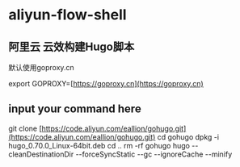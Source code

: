 # aliyun-flow-shell

## 阿里云 云效构建Hugo脚本

默认使用goproxy.cn

export GOPROXY=[https://goproxy.cn](https://goproxy.cn)

## input your command here

git clone [https://code.aliyun.com/eallion/gohugo.git](https://code.aliyun.com/eallion/gohugo.git) cd gohugo dpkg -i hugo\_0.70.0\_Linux-64bit.deb cd .. rm -rf gohugo hugo --cleanDestinationDir --forceSyncStatic --gc --ignoreCache --minify

